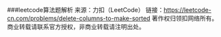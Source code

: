 ###leetcode算法题解析
来源：力扣（LeetCode）
链接：https://leetcode-cn.com/problems/delete-columns-to-make-sorted
著作权归领扣网络所有。商业转载请联系官方授权，非商业转载请注明出处。
